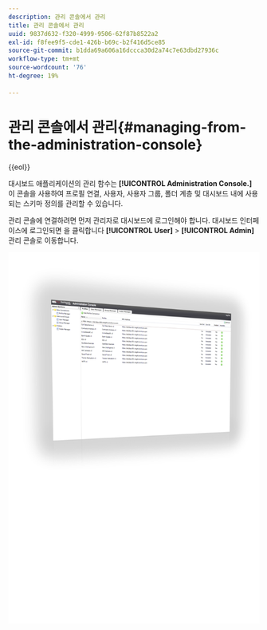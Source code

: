 ```yaml
---
description: 관리 콘솔에서 관리
title: 관리 콘솔에서 관리
uuid: 9837d632-f320-4999-9506-62f87b8522a2
exl-id: f8fee9f5-cde1-426b-b69c-b2f416d5ce85
source-git-commit: b1dda69a606a16dccca30d2a74c7e63dbd27936c
workflow-type: tm+mt
source-wordcount: '76'
ht-degree: 19%

---
```


# 관리 콘솔에서 관리{#managing-from-the-administration-console}

{{eol}}

대시보드 애플리케이션의 관리 함수는 **[!UICONTROL Administration Console.]** 이 콘솔을 사용하여 프로필 연결, 사용자, 사용자 그룹, 폴더 계층 및 대시보드 내에 사용되는 스키마 정의를 관리할 수 있습니다.

관리 콘솔에 연결하려면 먼저 관리자로 대시보드에 로그인해야 합니다. 대시보드 인터페이스에 로그인되면 을 클릭합니다 **[!UICONTROL User]** > **[!UICONTROL Admin]** 관리 콘솔로 이동합니다.

![](assets/admin_console.png)
